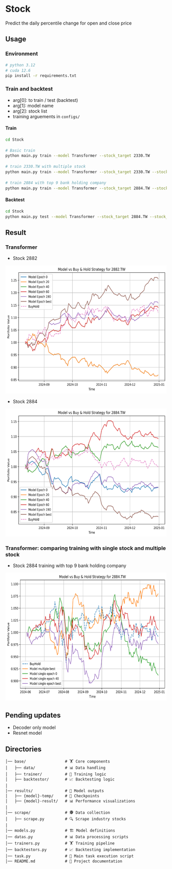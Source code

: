 # Stock
Predict the daily percentile change for open and close price


## Usage

### Environment
```bash
# python 3.12
# cuda 12.6
pip install -r requirements.txt
```
### Train and backtest
- arg[0]: to train / test (backtest)
- arg[1]: model name
- arg[2]: stock list
- training arguements in `configs/`

#### Train
```bash
cd Stock

# Basic train
python main.py train --model Transformer --stock_target 2330.TW

# train 2330.TW with multiple stock
python main.py train --model Transformer --stock_target 2330.TW --stock_pool 2454.TW

# train 2884 with top 9 bank holding company
python main.py train --model Transformer --stock_target 2884.TW --stock_pool 2881.TW 2882.TW 2891.TW 2885.TW 2883.TW 2890.TW 2887.TW 2888.TW
```
#### Backtest
```bash
cd Stock
python main.py test --model Transformer --stock_target 2884.TW --stock_pool 2881.TW 2882.TW 2891.TW 2885.TW 2883.TW 2890.TW 2887.TW 2888.TW
```

## Result
### Transformer
- Stock 2882
<img src="./results/Transformer-result/2882.TW.png" alt="Alt Text" width="600" height="400">

- Stock 2884
<img src="./results/Transformer-result/2884.TW.png" alt="Alt Text" width="600" height="400">

### Transformer: comparing training with single stock and multiple stock
- Stock 2884 training with top 9 bank holding company
<img src="./results/Transformer-result/2884.TW%3A%20%5B'2884.TW'%2C%20'2881.TW'%2C%20'2882.TW'%2C%20'2891.TW'%2C%20'2885.TW'%2C%20'2883.TW'%2C%20'2890.TW'%2C%20'2887.TW'%2C%20'2888.TW'%5D.png" alt="Stock Result" width="600" height="400">



## Pending updates
- Decoder only model
- Resnet model

## Directories
```project_root/
│── base/                 # 🏋️ Core components
│   ├── data/             # 📊 Data handling  
│   ├── trainer/          # 🎯 Training logic  
│   ├── backtestor/       # 📈 Backtesting logic  
│  
│── results/              # 📂 Model outputs  
│   ├── {model}-temp/     # 💾 Checkpoints  
│   ├── {model}-result/   # 📊 Performance visualizations  
│  
│── scrape/               # 🕵️ Data collection  
│   ├── scrape.py         # 🔍 Scrape industry stocks  
│  
│── models.py             # 🏗️ Model definitions  
│── datas.py              # 📊 Data processing scripts  
│── trainers.py           # 🏋️ Training pipeline  
│── backtestors.py        # 📈 Backtesting implementation  
│── task.py               # 🚀 Main task execution script  
│── README.md             # 📘 Project documentation  
```




